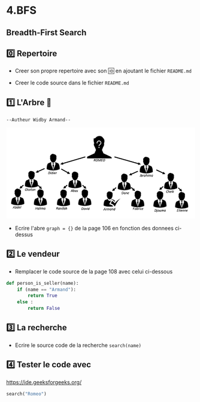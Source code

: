 # 4.BFS

## Breadth-First Search

## :zero: Repertoire

* Creer son propre repertoire avec son :id: en ajoutant le fichier `README.md`

* Creer le code source dans le fichier `README.md`

## :one: L'Arbre :palm_tree:

    --Autheur Widby Armand--

![Alt Tag](./TREE.png)

* Ecrire l'abre `graph = {}` de la page 106 en fonction des donnees ci-dessus 

## :two: Le vendeur

* Remplacer le code source de la page 108 avec celui ci-dessous

```Python
def person_is_seller(name):
    if (name == "Armand"):
        return True
    else :
        return False
```

## :three: La recherche

* Ecrire le source code de la recherche `search(name)`

## :four: Tester le code avec 

https://ide.geeksforgeeks.org/

```Python
search("Romeo")
```
